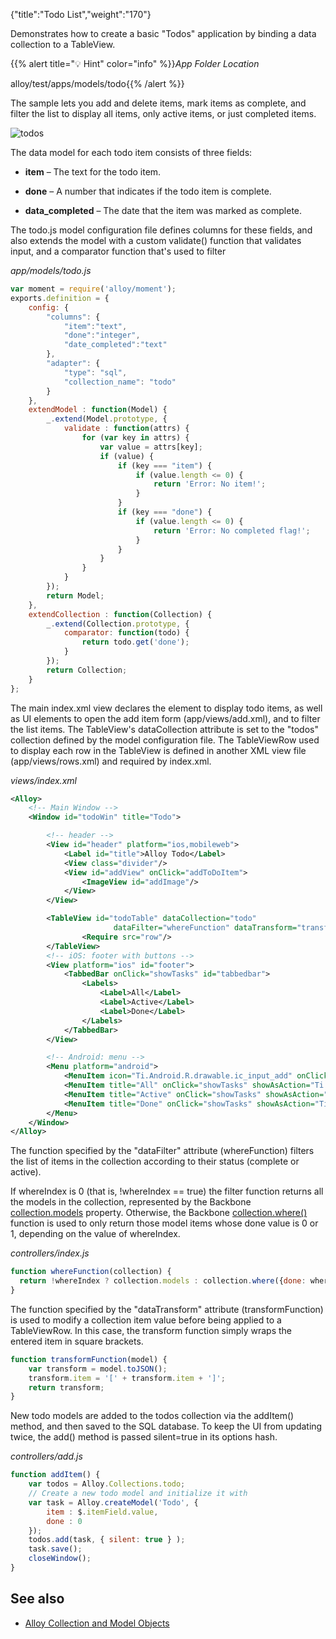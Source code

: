 {"title":"Todo List","weight":"170"}

Demonstrates how to create a basic "Todos" application by binding a data collection to a TableView.

{{% alert title="💡 Hint" color="info" %}}*App Folder Location*

alloy/test/apps/models/todo{{% /alert %}}

The sample lets you add and delete items, mark items as complete, and filter the list to display all items, only active items, or just completed items.

![todos](/Images/appc/download/attachments/41845733/todos.png)

The data model for each todo item consists of three fields:

* **item** – The text for the todo item.

* **done** – A number that indicates if the todo item is complete.

* **data\_completed** – The date that the item was marked as complete.

The todo.js model configuration file defines columns for these fields, and also extends the model with a custom validate() function that validates input, and a comparator function that's used to filter

*app/models/todo.js*

```javascript
var moment = require('alloy/moment');
exports.definition = {
    config: {
        "columns": {
            "item":"text",
            "done":"integer",
            "date_completed":"text"
        },
        "adapter": {
            "type": "sql",
            "collection_name": "todo"
        }
    },
    extendModel : function(Model) {
        _.extend(Model.prototype, {
            validate : function(attrs) {
                for (var key in attrs) {
                    var value = attrs[key];
                    if (value) {
                        if (key === "item") {
                            if (value.length <= 0) {
                                return 'Error: No item!';
                            }
                        }
                        if (key === "done") {
                            if (value.length <= 0) {
                                return 'Error: No completed flag!';
                            }
                        }
                    }
                }
            }
        });
        return Model;
    },
    extendCollection : function(Collection) {
        _.extend(Collection.prototype, {
            comparator: function(todo) {
                return todo.get('done');
            }
        });
        return Collection;
    }
};
```

The main index.xml view declares the <TableView> element to display todo items, as well as UI elements to open the add item form (app/views/add.xml), and to filter the list items. The TableView's dataCollection attribute is set to the "todos" collection defined by the model configuration file. The TableViewRow used to display each row in the TableView is defined in another XML view file (app/views/rows.xml) and required by index.xml.

*views/index.xml*

```xml
<Alloy>
    <!-- Main Window -->
    <Window id="todoWin" title="Todo">

        <!-- header -->
        <View id="header" platform="ios,mobileweb">
            <Label id="title">Alloy Todo</Label>
            <View class="divider"/>
            <View id="addView" onClick="addToDoItem">
                <ImageView id="addImage"/>
            </View>
        </View>

        <TableView id="todoTable" dataCollection="todo"
                       dataFilter="whereFunction" dataTransform="transformFunction">
                <Require src="row"/>
        </TableView>
        <!-- iOS: footer with buttons -->
        <View platform="ios" id="footer">
            <TabbedBar onClick="showTasks" id="tabbedbar">
                <Labels>
                    <Label>All</Label>
                    <Label>Active</Label>
                    <Label>Done</Label>
                </Labels>
            </TabbedBar>
        </View>

        <!-- Android: menu -->
        <Menu platform="android">
            <MenuItem icon="Ti.Android.R.drawable.ic_input_add" onClick="addToDoItem" showAsAction="Ti.Android.SHOW_AS_ACTION_ALWAYS"/>
            <MenuItem title="All" onClick="showTasks" showAsAction="Ti.Android.SHOW_AS_ACTION_NEVER"/>
            <MenuItem title="Active" onClick="showTasks" showAsAction="Ti.Android.SHOW_AS_ACTION_NEVER"/>
            <MenuItem title="Done" onClick="showTasks" showAsAction="Ti.Android.SHOW_AS_ACTION_NEVER"/>
        </Menu>
    </Window>
</Alloy>
```

The function specified by the "dataFilter" attribute (whereFunction) filters the list of items in the collection according to their status (complete or active).

If whereIndex is 0 (that is, !whereIndex == true) the filter function returns all the models in the collection, represented by the Backbone [collection.models](http://backbonejs.org/#Collection-models) property. Otherwise, the Backbone [collection.where()](http://backbonejs.org/#Collection-where) function is used to only return those model items whose done value is 0 or 1, depending on the value of whereIndex.

*controllers/index.js*

```javascript
function whereFunction(collection) {
  return !whereIndex ? collection.models : collection.where({done: whereIndex === 1 ? 0 : 1 });
}
```

The function specified by the "dataTransform" attribute (transformFunction) is used to modify a collection item value before being applied to a TableViewRow. In this case, the transform function simply wraps the entered item in square brackets.

```javascript
function transformFunction(model) {
    var transform = model.toJSON();
    transform.item = '[' + transform.item + ']';
    return transform;
}
```

New todo models are added to the todos collection via the addItem() method, and then saved to the SQL database. To keep the UI from updating twice, the add() method is passed silent=true in its options hash.

*controllers/add.js*

```javascript
function addItem() {
    var todos = Alloy.Collections.todo;
    // Create a new todo model and initialize it with
    var task = Alloy.createModel('Todo', {
        item : $.itemField.value,
        done : 0
    });
    todos.add(task, { silent: true } );
    task.save();
    closeWindow();
}
```

## See also

* [Alloy Collection and Model Objects](/docs/appc/Alloy_Framework/Alloy_Guide/Alloy_Models/Alloy_Collection_and_Model_Objects/)
